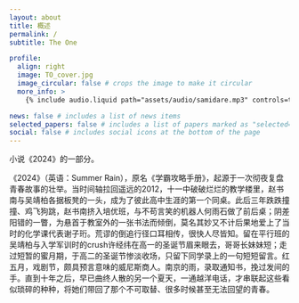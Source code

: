 ```yaml
---
layout: about
title: 概述
permalink: /
subtitle: The One

profile:
  align: right
  image: TO_cover.jpg
  image_circular: false # crops the image to make it circular
  more_info: >
    {% include audio.liquid path="assets/audio/samidare.mp3" controls=true %} 

news: false # includes a list of news items
selected_papers: false # includes a list of papers marked as "selected={true}"
social: false # includes social icons at the bottom of the page
---
```


小说《2024》的一部分。

《2024》（英语：Summer Rain），原名《学霸攻略手册》，起源于一次彻夜复盘青春故事的壮举。当时间轴拉回遥远的2012，十一中破破烂烂的教学楼里，赵书南与吴靖柏各据板凳的一头，成为了彼此高中生涯的第一个同桌。此后三年跌跌撞撞、鸡飞狗跳，赵书南挤入培优班，与不苟言笑的机器人何雨石做了前后桌；阴差阳错的一瞥，为悬首于教室外的一张书法而倾倒，莫名其妙又不计后果地爱上了当时的化学课代表谢子珩。荒谬的倒追行径口耳相传，很快人尽皆知。留在平行班的吴靖柏与入学军训时的crush许经纬在高一的圣诞节眉来眼去，哥哥长妹妹短；走过短暂的蜜月期，于高二的圣诞节惨淡收场，只留下同学录上的一句短短留言。红五月，戏剧节，颇具预言意味的威尼斯商人。南京的雨，录取通知书，挽过发间的手。直到十年之后，早已曲终人散的另一个夏天，一通越洋电话，才串联起这些看似琐碎的种种，将她们带回了那个不可取替、很多时候甚至无法回望的青春。
